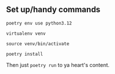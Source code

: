 ## Set up/handy commands

```
poetry env use python3.12

virtualenv venv

source venv/bin/activate

poetry install
```


Then just `poetry run` to ya heart's content.